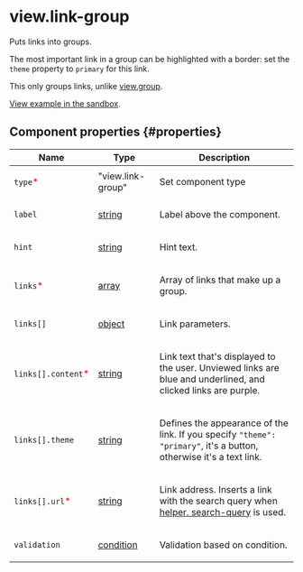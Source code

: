 # view.link-group

Puts links into groups.

The most important link in a group can be highlighted with a border: set the `theme` property to `primary` for this link.

This only groups links, unlike [view.group](view.group.md).

[View example in the sandbox](https://ya.cc/t/M1VwlI_RHZNkC).

## Component properties {#properties}

| Name                                                | Type                                                                                   | Description                                                                                                                       |
| --------------------------------------------------- | -------------------------------------------------------------------------------------- | --------------------------------------------------------------------------------------------------------------------------------- |
| `type`<span style="color: red">\*</span>            | "view.link-group"                                                                      | <p>Set component type</p>                                                                                                         |
| `label`                                             | <a class="xref popup-link" href="../concepts/types.dita#types/string">string</a>       | <p>Label above the component.</p>                                                                                                 |
| `hint`                                              | <a class="xref popup-link" href="../concepts/types.dita#types/string">string</a>       | <p>Hint text.</p>                                                                                                                 |
| `links`<span style="color: red">\*</span>           | <a class="xref popup-link" href="../concepts/types.dita#types/array">array</a>         | <p>Array of links that make up a group.</p>                                                                                       |
| `links[]`                                           | <a class="xref popup-link" href="../concepts/types.dita#types/object">object</a>       | <p>Link parameters.</p>                                                                                                           |
| `links[].content`<span style="color: red">\*</span> | <a class="xref popup-link" href="../concepts/types.dita#types/string">string</a>       | <p>Link text that's displayed to the user. Unviewed links are blue and underlined, and clicked links are purple.</p>              |
| `links[].theme`                                     | <a class="xref popup-link" href="../concepts/types.dita#types/string">string</a>       | <p>Defines the appearance of the link. If you specify `"theme": "primary"`, it's a button, otherwise it's a text link.</p>        |
| `links[].url`<span style="color: red">\*</span>     | <a class="xref popup-link" href="../concepts/types.dita#types/string">string</a>       | <p>Link address. Inserts a link with the search query when <a href="helper.search-query.md">helper. search-query</a> is used.</p> |
| `validation`                                        | <a class="xref popup-link" href="../concepts/types.dita#types/condition">condition</a> | <p>Validation based on condition.</p>                                                                                             |
